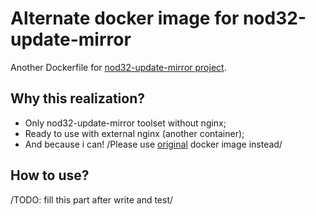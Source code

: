 # Alternate docker image for nod32-update-mirror

Another Dockerfile for [nod32-update-mirror project](https://github.com/tarampampam/nod32-update-mirror).

## Why this realization?
- Only nod32-update-mirror toolset without nginx;
- Ready to use with external nginx (another container);
- And because i can! /Please use [original](https://hub.docker.com/r/tarampampam/nod32-update-mirror/tags/) docker image instead/

## How to use?

/TODO: fill this part after write and test/
